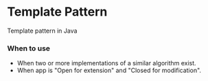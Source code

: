 # Template Pattern
Template pattern in Java


### When to use
 - When two or more implementations of a similar algorithm exist.
 - When app is "Open for extension" and "Closed for modification".